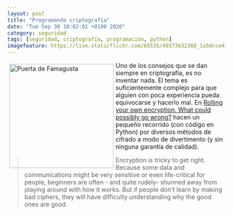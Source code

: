 ```yaml
--- 
layout: post
title: "Programando criptografía"
date: "Tue Sep 30 10:02:01 +0100 2020"
category: seguridad
tags: [seguridad, criptografía, programación, python]
imagefeature: https://live.staticflickr.com/65535/49373632368_1a5dcce433.jpg
---
```


<a href="https://www.flickr.com/photos/fernand0/49373632368/" title="Puerta de Famagusta "><img src="https://live.staticflickr.com/65535/49373632368_1a5dcce433.jpg" alt="Puerta de Famagusta " width="240" style="float:left; margin:5px"></a>
Uno de los consejos que se dan siempre en criptografía, es no inventar nada. El tema es suficientemente complejo para que alguien con poca experiencia pueda equivocarse y hacerlo mal.
En [Rolling your own encryption. What could possibly go wrong?](https://www.gkbrk.com/2020/03/encryption/) hacen un pequeño recorrido (con código en Python) por diversos métodos de cifrado a modo de divertimento (y sin ninguna garantía de calidad).

> Encryption is tricky to get right. Because some data and communications might be very sensitive or even life-critical for people, beginners are often - and quite rudely- shunned away from playing around with how it works. But if people don’t learn by making bad ciphers, they will have difficulty understanding why the good ones are good.

